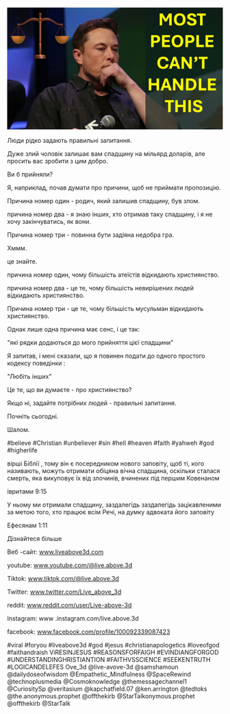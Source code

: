 ![Video cover image](../cover.jpg "cover photo")

Люди рідко задають правильні запитання.

Дуже злий чоловік залишає вам спадщину на мільярд доларів, але просить вас зробити з цим добро.

Ви б прийняли?

Я, наприклад, почав думати про причини, щоб не приймати пропозицію.

Причина номер один - родич, який залишив спадщину, був злом.

причина номер два - я знаю інших, хто отримав таку спадщину, і я не хочу закінчуватись, як вони.

Причина номер три - повинна бути задіяна недобра гра.

Хммм.

це знайте.

причина номер один, чому більшість атеїстів відкидають християнство.

причина номер два - це те, чому більшість невирішених людей відкидають християнство.

Причина номер три - це те, чому більшість мусульман відкидають християнство.

Однак лише одна причина має сенс, і це так:

"які рядки додаються до мого прийняття цієї спадщини"

Я запитав, і мені сказали, що я повинен подати до одного простого кодексу поведінки :

"Любіть інших"

Це те, що ви думаєте - про християнство?

Якщо ні, задайте потрібних людей - правильні запитання.

Почніть сьогодні.

Шалом.

#believe #Christian #unbeliever #sin #hell #heaven #faith #yahweh #god #higherlife


вірші Біблії
, тому він є посередником нового заповіту, щоб ті, кого називають, можуть отримати обіцяна вічна спадщина, оскільки сталася смерть, яка викуповує їх від злочинів, вчинених під першим Ковенаном

івритами 9:15

У ньому ми отримали спадщину, заздалегідь заздалегідь зацікавленими за метою того, хто працює всім Речі, на думку адвоката його заповіту

Ефесянам 1:11


Дізнайтеся більше

Веб -сайт: www.liveabove3d.com

youtube: www.youtube.com/@live.above.3d

Tiktok: www.tiktok.com/@live.above.3d

Twitter: www.twitter.com/Live_above_3d

reddit: www.reddit.com/user/Live-above-3d

Instagram: www .instagram.com/live.above.3d

facebook: www.facebook.com/profile/100092339087423

#viral #foryou #liveabove3d #god #jesus #christianapologetics #loveofgod #faithandraish ViRESINJESUS ​​#REASONSFORFAIGH #EVINDIANGFORGOD #UNDERSTANDINGHRISTIANTION #FAITHVSSCIENCE #SEEKENTRUTH #LOGICANDELEFES Ove_3d @live-avove-3d @samshamoun @dailydoseofwisdom @Empathetic_Mindfulness @SpaceRewind @technoplusmedia @Cosmoknowledge @themessagechannel1 @CuriositySp @veritasium @kapchatfield.07 @ken.arrington @tedtoks @the.anonymous.prophet @offthekirb @StarTalkonymous.prophet @offthekirb @StarTalk
